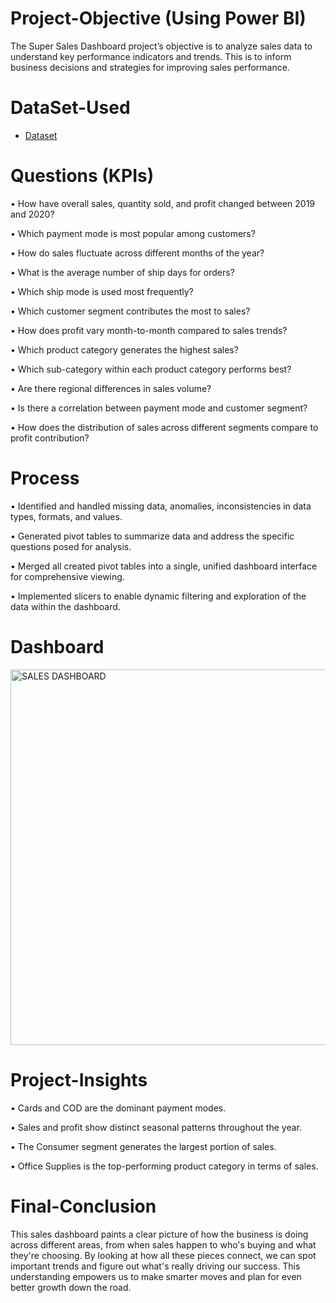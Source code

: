 # Project-Objective (Using Power BI)
The Super Sales Dashboard project’s objective is to analyze sales data to understand key performance indicators and trends. This is to inform business decisions and strategies for improving sales performance.

# DataSet-Used
- <a href="https://github.com/surabhi-77/SuperStore-Sales-Dashboard-Power-BI/blob/main/SuperStore%20Sales%20DataSet.xlsx">Dataset</a>

# Questions (KPIs)
•	How have overall sales, quantity sold, and profit changed between 2019 and 2020? 

•	Which payment mode is most popular among customers? 

•	How do sales fluctuate across different months of the year? 

•	What is the average number of ship days for orders? 

•	Which ship mode is used most frequently? 

•	Which customer segment contributes the most to sales? 

•	How does profit vary month-to-month compared to sales trends? 

•	Which product category generates the highest sales? 

•	Which sub-category within each product category performs best? 

•	Are there regional differences in sales volume? 

•	Is there a correlation between payment mode and customer segment? 

•	How does the distribution of sales across different segments compare to profit contribution?

# Process
•	Identified and handled missing data, anomalies, inconsistencies in data types, formats, and values. 

•	Generated pivot tables to summarize data and address the specific questions posed for analysis. 

•	Merged all created pivot tables into a single, unified dashboard interface for comprehensive viewing. 

•	Implemented slicers to enable dynamic filtering and exploration of the data within the dashboard.

# Dashboard
<img width="601" alt="SALES DASHBOARD" src="https://github.com/user-attachments/assets/4e876206-bfc9-450f-a6d2-fc395f10fbe0" />

# Project-Insights
•	Cards and COD are the dominant payment modes. 

•	Sales and profit show distinct seasonal patterns throughout the year. 

•	The Consumer segment generates the largest portion of sales. 

•	Office Supplies is the top-performing product category in terms of sales.

# Final-Conclusion

This sales dashboard paints a clear picture of how the business is doing across different areas, from when sales happen to who's buying and what they're choosing. By looking at how all these pieces connect, we can spot important trends and figure out what's really driving our success. This understanding empowers us to make smarter moves and plan for even better growth down the road.








